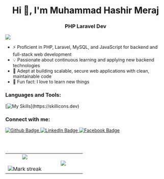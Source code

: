 <h1 align="center">Hi 👋, I'm Muhammad Hashir Meraj</h1>  
<h3 align="center">PHP Laravel Dev</h3>
 
<div align="left">
  
[![](https://visitcount.itsvg.in/api?id=hashirmeraj&icon=3&color=6)](https://github.com/hashirmeraj)
  
</div>

* ⚡ Proficient in PHP, Laravel, MySQL, and JavaScript for backend and full-stack web development
* 💡 Passionate about continuous learning and applying new backend technologies
* 🔭 Adept at building scalable, secure web applications with clean, maintainable code
* 🥅 Fun fact: I love to learn new things

### Languages and Tools:
[![My Skills](https://skillicons.dev/icons?i=html,css,js,php,tailwindcss,bootstrap,mysql,c,java,git,github,)](https://skillicons.dev)

### Connect with me:

 
<div id="badges">
  <a href="https://github.com/hashirmeraj">
    <img src="https://img.shields.io/badge/Github-white?style=for-the-badge&logo=Github&logoColor=black" alt="Github Badge"/>
  </a>
  <a href="https://www.linkedin.com/in/hashir-meraj-678785249/">
    <img src="https://img.shields.io/badge/LinkedIn-blue?style=for-the-badge&logo=linkedin&logoColor=white" alt="LinkedIn Badge"/>
  </a>
   <a href="https://www.facebook.com/hashirmerajofficial">
    <img src="https://img.shields.io/badge/Facebook-blue?style=for-the-badge&logo=facebook&logoColor=white" alt="Facebook Badge"/>
  </a>
</div>

 <br></br>

<table align="center">
<tr border="none">
<td width="50%" align="center">
  
  <img  align="center"  src="https://github-readme-stats.vercel.app/api?username=hashirmeraj&theme=dark&show_icons=true&include_all_commits=true&count_private=true" />
  <br></br>
  <img  title="🔥 Get streak stats for your profile at git.io/streak-stats" alt="Mark streak" src="https://github-readme-streak-stats.herokuapp.com/?user=hashirmeraj&theme=dark&hide_border=false" /> 
</td>

<td width="50%" align="center">

  <img  align="center"  src="https://github-readme-stats.anuraghazra1.vercel.app/api/top-langs/?username=hashirmeraj&theme=dark&hide_border=false&no-bg=true&no-frame=true&langs_count=10"/>
  
  </td>
</tr>
</table>
